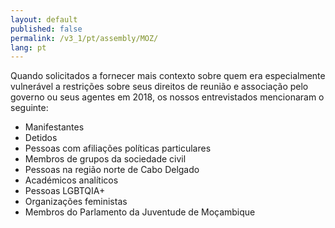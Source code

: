 ```yaml
---
layout: default
published: false
permalink: /v3_1/pt/assembly/MOZ/
lang: pt
---
```


Quando solicitados a fornecer mais contexto sobre quem era especialmente vulnerável a restrições sobre seus direitos de reunião e associação pelo governo ou seus agentes em 2018, os nossos entrevistados mencionaram o seguinte:

- Manifestantes
- Detidos
- Pessoas com afiliações políticas particulares
- Membros de grupos da sociedade civil
- Pessoas na região norte de Cabo Delgado
- Académicos analíticos
- Pessoas LGBTQIA+
- Organizações feministas
- Membros do Parlamento da Juventude de Moçambique

